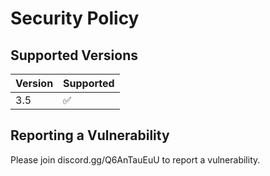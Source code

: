 # Security Policy

## Supported Versions

| Version | Supported          |
| ------- | ------------------ |
|  3.5  | :white_check_mark: |


## Reporting a Vulnerability

Please join discord.gg/Q6AnTauEuU to report a vulnerability. 
